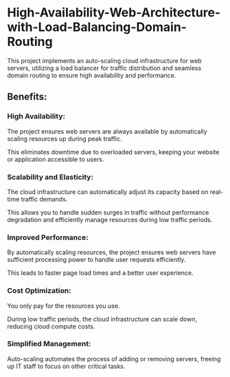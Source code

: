 # High-Availability-Web-Architecture-with-Load-Balancing-Domain-Routing

This project implements an auto-scaling cloud infrastructure for web servers, utilizing a load balancer for traffic distribution and seamless domain routing to ensure high availability and performance.

## Benefits:

### High Availability:

The project ensures web servers are always available by automatically scaling resources up during peak traffic.

This eliminates downtime due to overloaded servers, keeping your website or application accessible to users.

### Scalability and Elasticity:

The cloud infrastructure can automatically adjust its capacity based on real-time traffic demands.

This allows you to handle sudden surges in traffic without performance degradation and efficiently manage resources during low traffic periods.

### Improved Performance:

By automatically scaling resources, the project ensures web servers have sufficient processing power to handle user requests efficiently.

This leads to faster page load times and a better user experience.

### Cost Optimization:

You only pay for the resources you use.

During low traffic periods, the cloud infrastructure can scale down, reducing cloud compute costs.

### Simplified Management:

Auto-scaling automates the process of adding or removing servers, freeing up IT staff to focus on other critical tasks.
